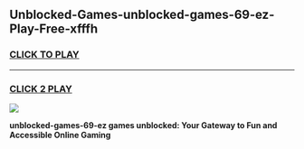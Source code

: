 
## Unblocked-Games-unblocked-games-69-ez-Play-Free-xfffh
<h3>
<a href="https://premium76.site?title=unblocked-games-69-ez&ref=23A">CLICK TO PLAY</a></h3>
<hr>

<h3>
<a href="https://premium76.site?title=unblocked-games-69-ez&ref=23A">CLICK 2 PLAY</a>
  
</h3>

<a href="https://premium76.site?title=unblocked-games-69-ez&ref=23A"><img src="https://clearcache.store/games.png"></a>


**unblocked-games-69-ez games unblocked: Your Gateway to Fun and Accessible Online Gaming**

